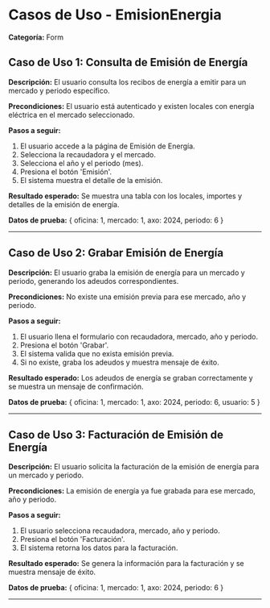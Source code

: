 # Casos de Uso - EmisionEnergia

**Categoría:** Form

## Caso de Uso 1: Consulta de Emisión de Energía

**Descripción:** El usuario consulta los recibos de energía a emitir para un mercado y periodo específico.

**Precondiciones:**
El usuario está autenticado y existen locales con energía eléctrica en el mercado seleccionado.

**Pasos a seguir:**
1. El usuario accede a la página de Emisión de Energía.
2. Selecciona la recaudadora y el mercado.
3. Selecciona el año y el periodo (mes).
4. Presiona el botón 'Emisión'.
5. El sistema muestra el detalle de la emisión.

**Resultado esperado:**
Se muestra una tabla con los locales, importes y detalles de la emisión de energía.

**Datos de prueba:**
{ oficina: 1, mercado: 1, axo: 2024, periodo: 6 }

---

## Caso de Uso 2: Grabar Emisión de Energía

**Descripción:** El usuario graba la emisión de energía para un mercado y periodo, generando los adeudos correspondientes.

**Precondiciones:**
No existe una emisión previa para ese mercado, año y periodo.

**Pasos a seguir:**
1. El usuario llena el formulario con recaudadora, mercado, año y periodo.
2. Presiona el botón 'Grabar'.
3. El sistema valida que no exista emisión previa.
4. Si no existe, graba los adeudos y muestra mensaje de éxito.

**Resultado esperado:**
Los adeudos de energía se graban correctamente y se muestra un mensaje de confirmación.

**Datos de prueba:**
{ oficina: 1, mercado: 1, axo: 2024, periodo: 6, usuario: 5 }

---

## Caso de Uso 3: Facturación de Emisión de Energía

**Descripción:** El usuario solicita la facturación de la emisión de energía para un mercado y periodo.

**Precondiciones:**
La emisión de energía ya fue grabada para ese mercado, año y periodo.

**Pasos a seguir:**
1. El usuario selecciona recaudadora, mercado, año y periodo.
2. Presiona el botón 'Facturación'.
3. El sistema retorna los datos para la facturación.

**Resultado esperado:**
Se genera la información para la facturación y se muestra mensaje de éxito.

**Datos de prueba:**
{ oficina: 1, mercado: 1, axo: 2024, periodo: 6 }

---

